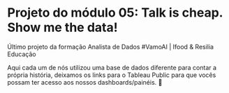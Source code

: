 # Projeto do módulo 05: Talk is cheap. Show me the data!

Último projeto da formação Analista de Dados #VamoAI | Ifood & Resilia Educação

Aqui cada um de nós utilizou uma base de dados diferente para contar a própria história, deixamos os links para o Tableau Public para que vocês possam ter acesso aos nossos dashboards/painéis.
💙
